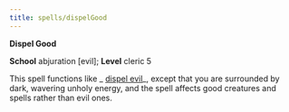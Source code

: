```yaml
---
title: spells/dispelGood
---
```

 **Dispel Good**

**School** abjuration [evil]; **Level** cleric 5

This spell functions like _ [dispel evil](dispelEvil#_dispel-evil)_, except that you are surrounded by dark, wavering unholy energy, and the spell affects good creatures and spells rather than evil ones.

